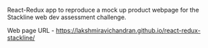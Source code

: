 React-Redux app to reproduce a mock up product webpage for the Stackline web dev assessment challenge. 

Web page URL - https://lakshmiravichandran.github.io/react-redux-stackline/
